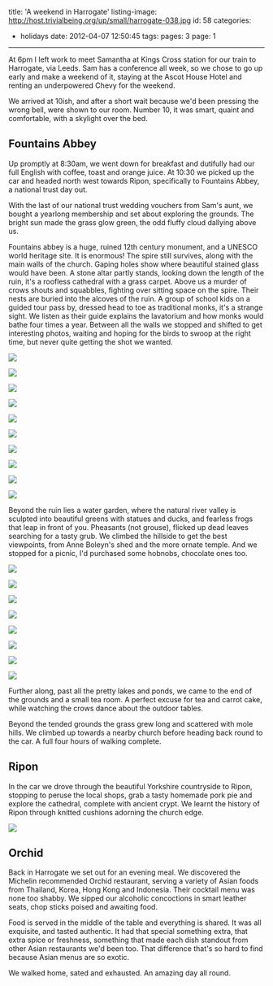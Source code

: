 title: 'A weekend in Harrogate'
listing-image: http://host.trivialbeing.org/up/small/harrogate-038.jpg
id: 58
categories:
  - holidays
date: 2012-04-07 12:50:45
tags:
pages: 3
page: 1
---

At 6pm I left work to meet Samantha at Kings Cross station for our train to Harrogate, via Leeds. Sam has a conference all week, so we chose to go up early and make a weekend of it, staying at the Ascot House Hotel and renting an underpowered Chevy for the weekend.

We arrived at 10ish, and after a short wait because we'd been pressing the wrong bell, were shown to our room. Number 10, it was smart, quaint and comfortable, with a skylight over the bed.

## Fountains Abbey

Up promptly at 8:30am, we went down for breakfast and dutifully had our full English with coffee, toast and orange juice. At 10:30 we picked up the car and headed north west towards Ripon, specifically to Fountains Abbey, a national trust day out.

With the last of our national trust wedding vouchers from Sam's aunt, we bought a yearlong membership and set about exploring the grounds. The bright sun made the grass glow green, the odd fluffy cloud dallying above us.

Fountains abbey is a huge, ruined 12th century monument, and a UNESCO world heritage site. It is enormous! The spire still survives, along with the main walls of the church. Gaping holes show where beautiful stained glass would have been. A stone altar partly stands, looking down the length of the ruin, it's a roofless cathedral with a grass carpet. Above us a murder of crows shouts and squabbles, fighting over sitting space on the spire. Their nests are buried into the alcoves of the ruin. A group of school kids on a guided tour pass by, dressed head to toe as traditional monks, it's a strange sight. We listen as their guide explains the lavatorium and how monks would bathe four times a year. Between all the walls we stopped and shifted to get interesting photos, waiting and hoping for the birds to swoop at the right time, but never quite getting the shot we wanted.

[![](http://host.trivialbeing.org/up/small/harrogate-002.jpg)](http://host.trivialbeing.org/up/harrogate-002.jpg)

[![](http://host.trivialbeing.org/up/small/harrogate-003.jpg)](http://host.trivialbeing.org/up/harrogate-003.jpg)

[![](http://host.trivialbeing.org/up/small/harrogate-005.jpg)](http://host.trivialbeing.org/up/harrogate-005.jpg)

[![](http://host.trivialbeing.org/up/small/harrogate-006.jpg)](http://host.trivialbeing.org/up/harrogate-006.jpg)

[![](http://host.trivialbeing.org/up/small/harrogate-007.jpg)](http://host.trivialbeing.org/up/harrogate-007.jpg)

[![](http://host.trivialbeing.org/up/small/harrogate-008.jpg)](http://host.trivialbeing.org/up/harrogate-008.jpg)

[![](http://host.trivialbeing.org/up/small/harrogate-009.jpg)](http://host.trivialbeing.org/up/harrogate-009.jpg)

[![](http://host.trivialbeing.org/up/small/harrogate-010.jpg)](http://host.trivialbeing.org/up/harrogate-010.jpg)

[![](http://host.trivialbeing.org/up/small/harrogate-011.jpg)](http://host.trivialbeing.org/up/harrogate-011.jpg)

[![](http://host.trivialbeing.org/up/small/harrogate-012.jpg)](http://host.trivialbeing.org/up/harrogate-012.jpg)

Beyond the ruin lies a water garden, where the natural river valley is sculpted into beautiful greens with statues and ducks, and fearless frogs that leap in front of you. Pheasants (not grouse), flicked up dead leaves searching for a tasty grub. We climbed the hillside to get the best viewpoints, from Anne Boleyn's shed and the more ornate temple. And we stopped for a picnic, I'd purchased some hobnobs, chocolate ones too.

[![](http://host.trivialbeing.org/up/small/harrogate-014.jpg)](http://host.trivialbeing.org/up/harrogate-014.jpg)

[![](http://host.trivialbeing.org/up/small/harrogate-021.jpg)](http://host.trivialbeing.org/up/harrogate-021.jpg)

[![](http://host.trivialbeing.org/up/small/harrogate-016.jpg)](http://host.trivialbeing.org/up/harrogate-016.jpg)

[![](http://host.trivialbeing.org/up/small/harrogate-017.jpg)](http://host.trivialbeing.org/up/harrogate-017.jpg)

[![](http://host.trivialbeing.org/up/small/harrogate-018.jpg)](http://host.trivialbeing.org/up/harrogate-018.jpg)

[![](http://host.trivialbeing.org/up/small/harrogate-019.jpg)](http://host.trivialbeing.org/up/harrogate-019.jpg)

[![](http://host.trivialbeing.org/up/small/harrogate-020.jpg)](http://host.trivialbeing.org/up/harrogate-020.jpg)

[![](http://host.trivialbeing.org/up/small/harrogate-022.jpg)](http://host.trivialbeing.org/up/harrogate-022.jpg)

Further along, past all the pretty lakes and ponds, we came to the end of the grounds and a small tea room. A perfect excuse for tea and carrot cake, while watching the crows dance about the outdoor tables.

Beyond the tended grounds the grass grew long and scattered with mole hills. We climbed up towards a nearby church before heading back round to the car. A full four hours of walking complete.

## Ripon

In the car we drove through the beautiful Yorkshire countryside to Ripon, stopping to peruse the local shops, grab a tasty homemade pork pie and explore the cathedral, complete with ancient crypt. We learnt the history of Ripon through knitted cushions adorning the church edge.

[![](http://host.trivialbeing.org/up/small/harrogate-023.jpg)](http://host.trivialbeing.org/up/harrogate-023.jpg)

## Orchid

Back in Harrogate we set out for an evening meal. We discovered the Michelin recommended Orchid restaurant, serving a variety of Asian foods from Thailand, Korea, Hong Kong and Indonesia. Their cocktail menu was none too shabby. We sipped our alcoholic concoctions in smart leather seats, chop sticks poised and awaiting food.

Food is served in the middle of the table and everything is shared. It was all exquisite, and tasted authentic. It had that special something extra, that extra spice or freshness, something that made each dish standout from other Asian restaurants we'd been too. That difference that's so hard to find because Asian menus are so exotic.

We walked home, sated and exhausted. An amazing day all round.
